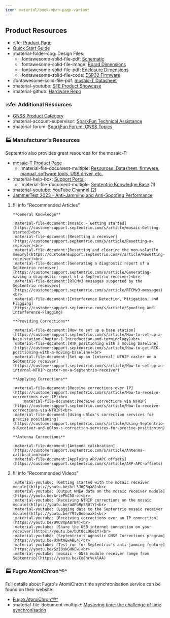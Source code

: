 ```yaml
---
icon: material/book-open-page-variant
---
```


## Product Resources

* :sfe: [Product Page](www.sparkfun/sparkpnt-gnss-disciplined-oscillator.html)
* [Quick Start Guide](./assets/quick_start_guide-v10.pdf)
* :material-folder-cog: Design Files:
	* :fontawesome-solid-file-pdf: [Schematic](./assets/board_files/schematic.pdf)
	* :fontawesome-solid-file-image: [Board Dimensions](./assets/board_files/dimensions.png)
	* :fontawesome-solid-file-pdf: [Enclosure Dimensions](./assets/board_files/dimensions-enclosure.pdf)
	* :fontawesome-solid-file-code: [ESP32 Firmware](https://github.com/sparkfun/SparkFun_GNSSDO/tree/main/Firmware/GNSSDO_Firmware)
* :fontawesome-solid-file-pdf: [mosaic-T Datasheet](./assets/component_documentation/Mosaic%20Hardware%20Manual_v1.8.0.pdf)
* :material-youtube: [SFE Product Showcase](https://www.youtube.com/watch?v=HwKxq9ChazQ)
* :material-github: [Hardware Repo](https://github.com/sparkfun/SparkFun_GNSSDO)


### :sfe: Additional Resources

* [GNSS Product Category](https://www.sparkfun.com/categories/4)
* :material-account-supervisor: [SparkFun Technical Assistance](https://www.sparkfun.com/technical_assistance)
* :material-forum: [SparkFun Forum: GNSS Topics](https://community.sparkfun.com/c/global-positioning-system-gps/96)


### 🏭&nbsp;Manufacturer's Resources
Septentrio also provides great resources for the mosaic-T:

<div class="annotate" markdown>

* [mosaic-T Product Page](https://www.septentrio.com/en/products/gnss-receivers/gnss-receiver-modules/mosaic-t)
	* :material-file-document-multiple: [Resources: Datasheet, firmware, manual, software tools, USB driver, etc.](https://www.septentrio.com/en/products/gnss-receivers/gnss-receiver-modules/mosaic-t#resources)
* :material-help-box: [Support Portal](https://customersupport.septentrio.com/s/):
	* :material-file-document-multiple: [Septentrio Knowledge Base](https://customersupport.septentrio.com/s/topiccatalog) (1)
* :material-youtube: [YouTube Channel](https://www.youtube.com/@SeptentrioGNSS) (2)
* [JammerTest 2023 - Anti-Jamming and Anti-Spoofing Performance](https://www.septentrio.com/en/learn-more/insights/most-resilient-gnss-receiver-results-jammertest-norway)

</div>

1.	!!! info "Recommended Articles"

		**General Knowledge**

		:material-file-document:[mosaic - Getting started](https://customersupport.septentrio.com/s/article/mosaic-Getting-started)<br>
		:material-file-document:[Resetting a receiver](https://customersupport.septentrio.com/s/article/Resetting-a-receiver)<br>
		:material-file-document:[Resetting and clearing the non-volatile memory](https://customersupport.septentrio.com/s/article/Resetting-receiver)<br>
		:material-file-document:[Generating a diagnostic report of a Septentrio receiver](https://customersupport.septentrio.com/s/article/Generating-saving-a-diagnostic-report-of-a-Septentrio-receiver)<br>
		:material-file-document:[RTCMv3 messages supported by the Septentrio receivers](https://customersupport.septentrio.com/s/article/RTCMv3-messages)<br>
		:material-file-document:[Interference Detection, Mitigation, and Flagging](https://customersupport.septentrio.com/s/article/Spoofing-and-Interference-Flagging)

		**Providing Corrections**

		:material-file-document:[How to set up a base station](https://customersupport.septentrio.com/s/article/How-to-set-up-a-base-station-Chapter-1-Introduction-and-terminology)<br>
		:material-file-document:[RTK positioning with a moving baseline](https://customersupport.septentrio.com/s/article/How-to-get-RTK-positioning-with-a-moving-baseline)<br>
		:material-file-document:[Set up an (internal) NTRIP caster on a Septentrio receiver](https://customersupport.septentrio.com/s/article/How-to-set-up-an-internal-NTRIP-caster-on-a-Septentrio-receiver)

		**Applying Corrections**

		:material-file-document:[Receive corrections over IP](https://customersupport.septentrio.com/s/article/How-to-receive-corrections-over-IP)<br>
			:material-file-document:[Receive corrections via NTRIP](https://customersupport.septentrio.com/s/article/How-to-receive-corrections-via-NTRIP)<br>
		:material-file-document:[Using uBlox's correction services for precise positioning](https://customersupport.septentrio.com/s/article/Using-Septentrio-s-Receiver-and-uBlox-s-correction-services-for-precise-positioning)

		**Antenna Corrections**

		:material-file-document:[Antenna calibration](https://customersupport.septentrio.com/s/article/Antenna-calibration)<br>
		:material-file-document:[Applying ARP/APC offsets](https://customersupport.septentrio.com/s/article/ARP-APC-offsets)

2.	!!! info "Recommended Videos"

		:material-youtube: [Getting started with the mosaic receiver module](https://youtu.be/hrL5J6Q5gX8)<br>
		:material-youtube: [Output NMEA data on the mosaic receiver module](https://youtu.be/ArtePkC58-o)<br>
		:material-youtube: [Receiving NTRIP corrections on the mosaic module](https://youtu.be/aAPoRpSR0tY)<br>
		:material-youtube: [Logging data to the Septentrio mosaic receiver module](https://youtu.be/Y9tvOebnoxk)<br>
		:material-youtube: [Receiving corrections over an IP connection](https://youtu.be/UVUVXpA8rB4)<br>
		:material-youtube: [Share the USB internet connection on your receiver](https://youtu.be/bUt8cL9Ue1Y)<br>
		:material-youtube: [Septentrio's Agnostic GNSS Corrections program](https://youtu.be/UxNtmEwABL4)<br>
		:material-youtube: [Test-run for Septentrio's anti-jamming feature](https://youtu.be/SzI0skGHKEw)<br>
		:material-youtube: [mosaic - GNSS module receiver range from Septentrio](https://youtu.be/Co8hrVeklAA)

### 🏭&nbsp;Fugro AtomiChron^®^
Full details about Fugro's AtomiChron time synchronisation service can be found on their website:

* [Fugro AtomiChron^®^](https://www.fugro.com/expertise/other-expertise/atomichron)
* :material-file-document-multiple: [Mastering time: the challenge of time synchronisation](https://www.fugro.com/news/podcasts/2024/mastering-time-the-challenge-of-time-synchronisation)

